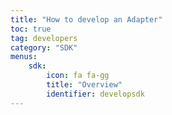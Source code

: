```yaml
---
title: "How to develop an Adapter"
toc: true
tag: developers
category: "SDK"
menus:
    sdk: 
        icon: fa fa-gg
        title: "Overview"
        identifier: developsdk    
---
```

